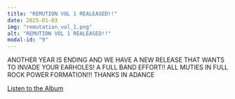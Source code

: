 ```yaml
---
title: "REMUTION VOL 1 REALEASED!!"
date: 2025-01-03
img: "remutation_vol_1.png"
alt: "REMUTION VOL 1 REALEASED!!"
modal-id: "9"
---
```


ANOTHER YEAR IS ENDING AND WE HAVE A NEW RELEASE THAT WANTS TO INVADE YOUR EARHOLES! A FULL BAND EFFORT!! ALL MUTIES IN FULL ROCK POWER FORMATION!!! THANKS IN ADANCE

[Listen to the Album](https://themuties.bandcamp.com/album/remutation-vol-1)